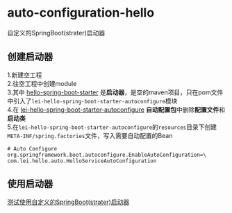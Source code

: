 # auto-configuration-hello
自定义的SpringBoot(strater)启动器
## 创建启动器
1.新建空工程  
2.往空工程中创建module  
3.其中 [hello-spring-boot-starter](https://github.com/yunlonglei/auto-configuration-hello/tree/master/lei-hello-spring-boot-starter) 是**启动器**，是空的maven项目，只在pom文件中引入了`lei-hello-spring-boot-starter-autoconfigure`模块  
4.在 [lei-hello-spring-boot-starter-autoconfigure](https://github.com/yunlonglei/auto-configuration-hello/tree/master/lei-hello-spring-boot-starter-autoconfigure) **自动配置包**中删除**配置文件**和**启动类**  
5.在`lei-hello-spring-boot-starter-autoconfigure`的`resources`目录下创建`META-INF/spring.factories`文件，写入需要自动配置的Bean  
```properties
# Auto Configure
org.springframework.boot.autoconfigure.EnableAutoConfiguration=\
com.lei.hello.auto.HelloServiceAutoConfiguration
```
## 使用启动器
[测试使用自定义的SpringBoot(strater)启动器](https://github.com/yunlonglei/lei-hello-autoconfigure-test)
